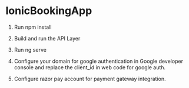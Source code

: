 # IonicBookingApp

1. Run npm install

2. Build and run the API Layer

3. Run ng serve 

4. Configure your domain for google authentication in Google developer console and replace the client_id in web code for google auth.

5. Configure razor pay account for payment gateway integration.

